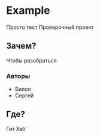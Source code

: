 # Example
Просто тест
Проверочный проект
## Зачем?
Чтобы разобраться
### Авторы
* Билол
* Сергей
## Где?
Гит Хаб
